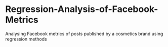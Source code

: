 # Regression-Analysis-of-Facebook-Metrics
Analysing Facebook metrics of posts published by a cosmetics brand using regression methods
